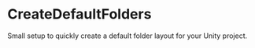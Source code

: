 # CreateDefaultFolders
Small setup to quickly create a default folder layout for your Unity project.
